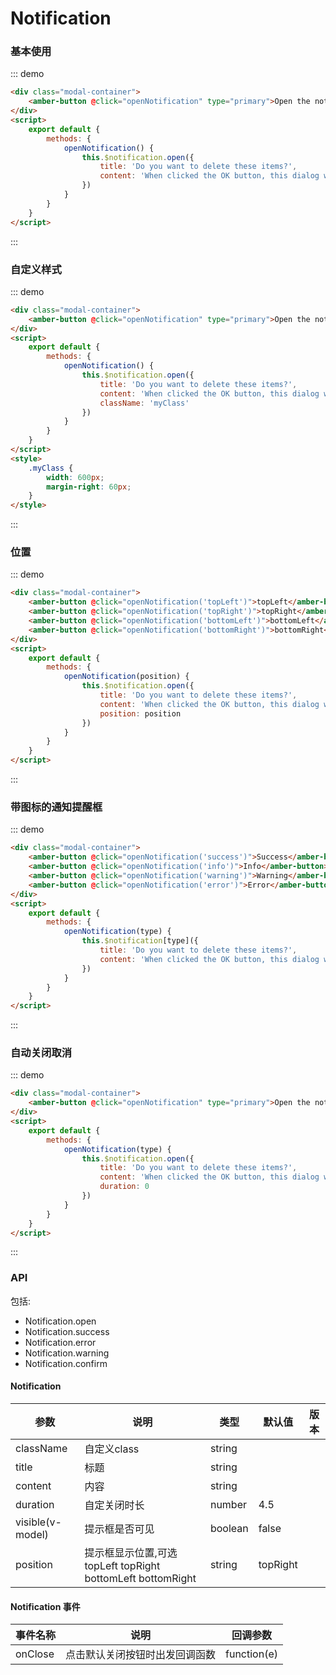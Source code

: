 # Notification 

### 基本使用

::: demo
```html
<div class="modal-container">
	<amber-button @click="openNotification" type="primary">Open the notification box</amber-button>
</div>
<script>
	export default {
		methods: {
			openNotification() {
				this.$notification.open({
					title: 'Do you want to delete these items?',
					content: 'When clicked the OK button, this dialog will be closed after 1 second'
				})
			}
		}
	}
</script>

```
:::

### 自定义样式

::: demo
```html
<div class="modal-container">
	<amber-button @click="openNotification" type="primary">Open the notification box</amber-button>
</div>
<script>
	export default {
		methods: {
			openNotification() {
				this.$notification.open({
					title: 'Do you want to delete these items?',
					content: 'When clicked the OK button, this dialog will be closed after 1 second',
					className: 'myClass'
				})
			}
		}
	}
</script>
<style>
	.myClass {
		width: 600px;
		margin-right: 60px;
	}
</style>
```
:::

### 位置

::: demo
```html
<div class="modal-container">
	<amber-button @click="openNotification('topLeft')">topLeft</amber-button>
	<amber-button @click="openNotification('topRight')">topRight</amber-button>
	<amber-button @click="openNotification('bottomLeft')">bottomLeft</amber-button>
	<amber-button @click="openNotification('bottomRight')">bottomRight</amber-button>
</div>
<script>
	export default {
		methods: {
			openNotification(position) {
				this.$notification.open({
					title: 'Do you want to delete these items?',
					content: 'When clicked the OK button, this dialog will be closed after 1 second',
					position: position
				})
			}
		}
	}
</script>
```
:::

### 带图标的通知提醒框

::: demo
```html
<div class="modal-container">
	<amber-button @click="openNotification('success')">Success</amber-button>
	<amber-button @click="openNotification('info')">Info</amber-button>
	<amber-button @click="openNotification('warning')">Warning</amber-button>
	<amber-button @click="openNotification('error')">Error</amber-button>
</div>
<script>
	export default {
		methods: {
			openNotification(type) {
				this.$notification[type]({
					title: 'Do you want to delete these items?',
					content: 'When clicked the OK button, this dialog will be closed after 1 second'
				})
			}
		}
	}
</script>
```
:::

### 自动关闭取消

::: demo
```html
<div class="modal-container">
	<amber-button @click="openNotification" type="primary">Open the notification box</amber-button>
</div>
<script>
	export default {
		methods: {
			openNotification(type) {
				this.$notification.open({
					title: 'Do you want to delete these items?',
					content: 'When clicked the OK button, this dialog will be closed after 1 second',
					duration: 0
				})
			}
		}
	}
</script>
```
:::

### API

包括:
+ Notification.open
+ Notification.success
+ Notification.error
+ Notification.warning
+ Notification.confirm

#### Notification

| 参数 | 说明 | 类型 | 默认值 | 版本 |
| --- | --- | --- | --- | --- |
|className | 自定义class | string |  |  |
|title | 标题 | string |  |  |
|content | 内容 | string |  |  |
|duration | 自定关闭时长 | number | 4.5 |  |
|visible(v-model) |提示框是否可见 | boolean | false |  |
|position | 提示框显示位置,可选 topLeft topRight bottomLeft bottomRight | string | topRight |  |

#### Notification 事件

| 事件名称 | 说明 | 回调参数 |
| --- | --- | --- |
|onClose | 点击默认关闭按钮时出发回调函数 | function(e) |  |  |
